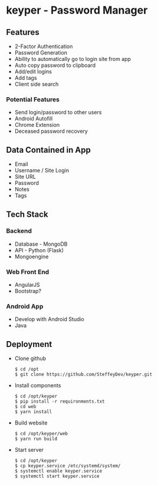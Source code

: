 # keyper - Password Manager

## Features
* 2-Factor Authentication
* Password Generation
* Ability to automatically go to login site from app
* Auto copy password to clipboard
* Add/edit logins
* Add tags
* Client side search

### Potential Features
* Send login/password to other users
* Android Autofill
* Chrome Extension
* Deceased password recovery

## Data Contained in App
* Email
* Username / Site Login
* Site URL
* Password
* Notes
* Tags

## Tech Stack

### Backend
* Database - MongoDB
* API - Python (Flask)
* Mongoengine

### Web Front End
* AngularJS
* Bootstrap?

### Android App
* Develop with Android Studio
* Java

## Deployment
* Clone github
  ```
  $ cd /opt
  $ git clone https://github.com/SteffeyDev/keyper.git
  ```
* Install components
  ```
  $ cd /opt/keyper
  $ pip install -r requironments.txt
  $ cd web
  $ yarn install
  ```
* Build website
  ```
  $ cd /opt/keyper/web
  $ yarn run build
  ```
* Start server
  ```
  $ cd /opt/keyper
  $ cp keyper.service /etc/systemd/system/
  $ systemctl enable keyper.service
  $ systemctl start keyper.service
  ```
